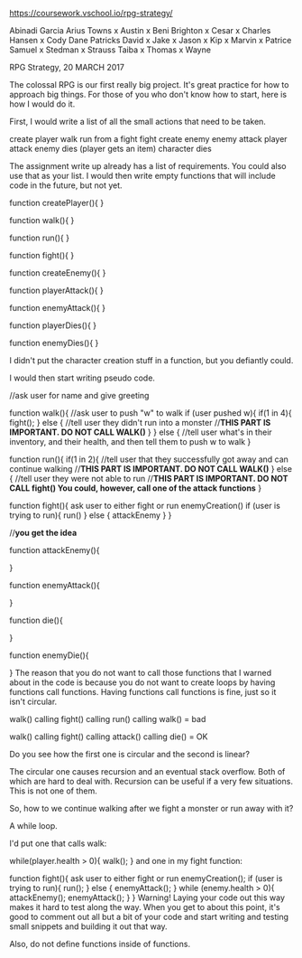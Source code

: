 https://coursework.vschool.io/rpg-strategy/

Abinadi Garcia
Arius Towns
x Austin
x Beni
Brighton
x Cesar
x Charles Hansen
x Cody
Dane Patricks
David
x Jake
x Jason
x Kip
x Marvin
x Patrice 
Samuel
x Stedman
x Strauss
Taiba
x Thomas
x Wayne

RPG Strategy, 20 MARCH 2017

The colossal RPG is our first really big project. It's great practice for how to approach big things. For those of you who don't know how to start, here is how I would do it.

First, I would write a list of all the small actions that need to be taken.

create player
walk
run from a fight
fight
create enemy
enemy attack
player attack
enemy dies (player gets an item)
character dies

The assignment write up already has a list of requirements. You could also use that as your list. I would then write empty functions that will include code in the future, but not yet.

function createPlayer(){
}

function walk(){
}

function run(){
}

function fight(){
}

function createEnemy(){
}

function playerAttack(){
}

function enemyAttack(){
}

function playerDies(){
}

function enemyDies(){
}

I didn't put the character creation stuff in a function, but you defiantly could.

I would then start writing pseudo code.

//ask user for name and give greeting

function walk(){
   //ask user to push "w" to walk
    if (user pushed w){
        if(1 in 4){
            fight();
        } else {
            //tell user they didn't run into a monster
            //****THIS PART IS IMPORTANT. DO NOT CALL WALK()****
        }
    } else {
        //tell user what's in their inventory, and their health, and then tell them to push w to walk
}

function run(){
    if(1 in 2){
        //tell user that they successfully got away and can continue walking
        //****THIS PART IS IMPORTANT. DO NOT CALL WALK()****
    } else {
        //tell user they were not able to run
        //****THIS PART IS IMPORTANT. DO NOT CALL fight() You could, however, call one of the attack functions****
}

function fight(){
    ask user to either fight or run
    enemyCreation()
    if (user is trying to run){
        run()
    } else {
        attackEnemy
    }
}

//****you get the idea****

function attackEnemy(){

}

function enemyAttack(){

}

function die(){

}

function enemyDie(){

}
The reason that you do not want to call those functions that I warned about in the code is because you do not want to create loops by having functions call functions. Having functions call functions is fine, just so it isn't circular.

walk() calling fight() calling run() calling walk() = bad

walk() calling fight() calling attack() calling die() = OK

Do you see how the first one is circular and the second is linear?

The circular one causes recursion and an eventual stack overflow. Both of which are hard to deal with. Recursion can be useful if a very few situations. This is not one of them.

So, how to we continue walking after we fight a monster or run away with it?

A while loop.

I'd put one that calls walk:

while(player.health > 0){
    walk();
}
and one in my fight function:

function fight(){
    ask user to either fight or run
    enemyCreation();
    if (user is trying to run){
        run();
    } else {
        enemyAttack();
    }
    while (enemy.health > 0){
        attackEnemy();
        enemyAttack();
    }
}
Warning!
Laying your code out this way makes it hard to test along the way. When you get to about this point, it's good to comment out all but a bit of your code and start writing and testing small snippets and building it out that way.

Also, do not define functions inside of functions.